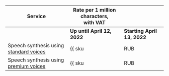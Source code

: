 | Service | Rate per 1 million characters,<br/>with VAT | |
| ----- | ----- | --- |
| | **Up until April 12, 2022** | **Starting  April 13, 2022** |
| Speech synthesis using [standard voices](../../speechkit/tts/voices.md#standard) | {{ sku|RUB|ai.speech.tts|string }} | ₽201.35 |
| Speech synthesis using [premium voices](../../speechkit/tts/voices.md#premium) | {{ sku|RUB|ai.speech.tts_gpu|string }} | ₽1320.00 |
